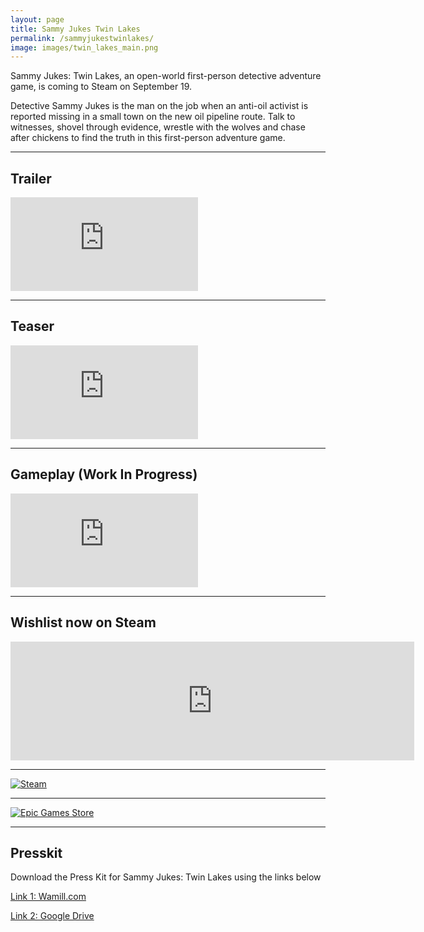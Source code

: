 ```yaml
---
layout: page
title: Sammy Jukes Twin Lakes
permalink: /sammyjukestwinlakes/
image: images/twin_lakes_main.png
---
```


Sammy Jukes: Twin Lakes, an open-world first-person detective adventure game, is coming to Steam on September 19.

Detective Sammy Jukes is the man on the job when an anti-oil activist is reported missing in a small town on the new oil pipeline route. Talk to witnesses, shovel through evidence, wrestle with the wolves and chase after chickens to find the truth in this first-person adventure game.

***

## Trailer

<iframe src="https://www.youtube.com/embed/Ys2KhnEk_HI?si=RWVnbreEeXThxzRA" frameborder="0" allowfullscreen></iframe>

***

## Teaser

<iframe src="https://www.youtube.com/embed/na8TEqO5UGo?si=tELrmfltB3HPowzY" frameborder="0" allowfullscreen></iframe>

***

## Gameplay (Work In Progress)

<iframe src="https://www.youtube.com/embed/MlymIwyWI9g?si=fmxLF-MtnhaPvcp-" frameborder="0" allowfullscreen></iframe>

***

## Wishlist now on Steam

<iframe src="https://store.steampowered.com/widget/3058620/" frameborder="0" width="646" height="190" align="center"></iframe>

*** 

[![Steam]({{site.baseurl}}/images/steam.png)](https://store.steampowered.com/app/3058620/Sammy_Jukes_Twin_Lakes/)

***

[![Epic Games Store]({{site.baseurl}}/images/EGS-logo.png)](https://store.epicgames.com/en-US/p/sammy-jukes-twin-lakes-4a4fb9)

***

## Presskit

Download the Press Kit for Sammy Jukes: Twin Lakes using the links below

[Link 1: Wamill.com](https://wamill.com/SammyJukes_TL_PRESSKIT.zip)

[Link 2: Google Drive](https://drive.google.com/file/d/11M3RZpUWcADb35-qOtXLH1KykK6gbKEv/view?usp=drive_link)